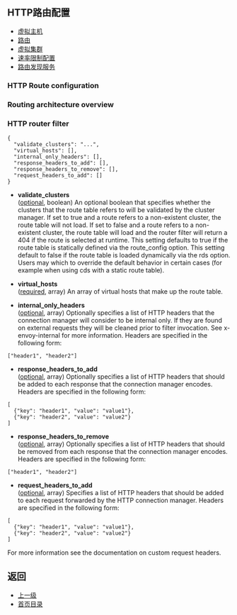 ## HTTP路由配置

- [虚拟主机](HTTPRouteconfiguration/Virtualhost.md)
- [路由](HTTPRouteconfiguration/Route.md)
- [虚拟集群](HTTPRouteconfiguration/Virtualcluster.md)
- [速率限制配置](HTTPRouteconfiguration/Ratelimitconfiguration.md)
- [路由发现服务](HTTPRouteconfiguration/RoutediscoveryserviceRDS.md)

### HTTP Route configuration
### Routing architecture overview
### HTTP router filter
```
{
  "validate_clusters": "...",
  "virtual_hosts": [],
  "internal_only_headers": [],
  "response_headers_to_add": [],
  "response_headers_to_remove": [],
  "request_headers_to_add": []
}
```
- **validate_clusters**<br />
	([optional](#), boolean) An optional boolean that specifies whether the clusters that the route table refers to will be validated by the cluster manager. If set to true and a route refers to a non-existent cluster, the route table will not load. If set to false and a route refers to a non-existent cluster, the route table will load and the router filter will return a 404 if the route is selected at runtime. This setting defaults to true if the route table is statically defined via the route_config option. This setting default to false if the route table is loaded dynamically via the rds option. Users may which to override the default behavior in certain cases (for example when using cds with a static route table).

- **virtual_hosts**<br />
	([required](#), array) An array of virtual hosts that make up the route table.

- **internal_only_headers**<br />
	([optional](#), array) Optionally specifies a list of HTTP headers that the connection manager will consider to be internal only. If they are found on external requests they will be cleaned prior to filter invocation. See x-envoy-internal for more information. Headers are specified in the following form:


```
["header1", "header2"]
```
- **response_headers_to_add**<br />
	([optional](#), array) Optionally specifies a list of HTTP headers that should be added to each response that the connection manager encodes. Headers are specified in the following form:


```
[
  {"key": "header1", "value": "value1"},
  {"key": "header2", "value": "value2"}
]
```
- **response_headers_to_remove**<br />
	([optional](#), array) Optionally specifies a list of HTTP headers that should be removed from each response that the connection manager encodes. Headers are specified in the following form:


```
["header1", "header2"]
```
- **request_headers_to_add**<br />
	([optional](#), array) Specifies a list of HTTP headers that should be added to each request forwarded by the HTTP connection manager. Headers are specified in the following form:


```
[
  {"key": "header1", "value": "value1"},
  {"key": "header2", "value": "value2"}
]
```
For more information see the documentation on custom request headers.


## 返回
- [上一级](../v1APIreference.md)
- [首页目录](../README.md)


